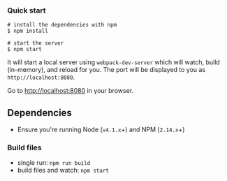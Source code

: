 ### Quick start

```
# install the dependencies with npm
$ npm install

# start the server
$ npm start
```
It will start a local server using `webpack-dev-server` which will watch, build (in-memory), and reload for you. The port will be displayed to you as `http://localhost:8080`.

Go to [http://localhost:8080](http://localhost:8080) in your browser.

## Dependencies
* Ensure you're running Node (`v4.1.x`+) and NPM (`2.14.x`+)

### Build files
* single run: `npm run build`
* build files and watch: `npm start`
